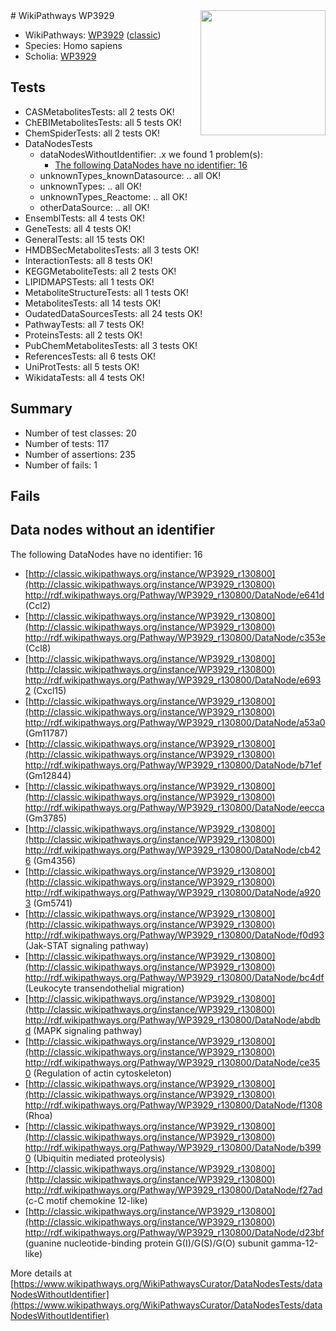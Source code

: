 <img style="float: right; width: 200px" src="https://upload.wikimedia.org/wikipedia/commons/thumb/8/83/Wplogo_with_text_500.png/640px-Wplogo_with_text_500.png" />
# WikiPathways WP3929

* WikiPathways: [WP3929](https://wikipathways.org/pathways/WP3929) ([classic](https://classic.wikipathways.org/instance/WP3929))
* Species: Homo sapiens
* Scholia: [WP3929](https://scholia.toolforge.org/wikipathways/WP3929)
## Tests
* CASMetabolitesTests: all 2 tests OK!
* ChEBIMetabolitesTests: all 5 tests OK!
* ChemSpiderTests: all 2 tests OK!
* DataNodesTests
    * dataNodesWithoutIdentifier: .x we found 1 problem(s):
        * [The following DataNodes have no identifier: 16](#8792c496)
    * unknownTypes_knownDatasource: .. all OK!
    * unknownTypes: .. all OK!
    * unknownTypes_Reactome: .. all OK!
    * otherDataSource: .. all OK!
* EnsemblTests: all 4 tests OK!
* GeneTests: all 4 tests OK!
* GeneralTests: all 15 tests OK!
* HMDBSecMetabolitesTests: all 3 tests OK!
* InteractionTests: all 8 tests OK!
* KEGGMetaboliteTests: all 2 tests OK!
* LIPIDMAPSTests: all 1 tests OK!
* MetaboliteStructureTests: all 1 tests OK!
* MetabolitesTests: all 14 tests OK!
* OudatedDataSourcesTests: all 24 tests OK!
* PathwayTests: all 7 tests OK!
* ProteinsTests: all 2 tests OK!
* PubChemMetabolitesTests: all 3 tests OK!
* ReferencesTests: all 6 tests OK!
* UniProtTests: all 5 tests OK!
* WikidataTests: all 4 tests OK!


## Summary

* Number of test classes: 20
* Number of tests: 117
* Number of assertions: 235
* Number of fails: 1

## Fails

<a name="8792c496" />

## Data nodes without an identifier

The following DataNodes have no identifier: 16

* [http://classic.wikipathways.org/instance/WP3929_r130800](http://classic.wikipathways.org/instance/WP3929_r130800) http://rdf.wikipathways.org/Pathway/WP3929_r130800/DataNode/e641d (Ccl2)
* [http://classic.wikipathways.org/instance/WP3929_r130800](http://classic.wikipathways.org/instance/WP3929_r130800) http://rdf.wikipathways.org/Pathway/WP3929_r130800/DataNode/c353e (Ccl8)
* [http://classic.wikipathways.org/instance/WP3929_r130800](http://classic.wikipathways.org/instance/WP3929_r130800) http://rdf.wikipathways.org/Pathway/WP3929_r130800/DataNode/e6932 (Cxcl15)
* [http://classic.wikipathways.org/instance/WP3929_r130800](http://classic.wikipathways.org/instance/WP3929_r130800) http://rdf.wikipathways.org/Pathway/WP3929_r130800/DataNode/a53a0 (Gm11787)
* [http://classic.wikipathways.org/instance/WP3929_r130800](http://classic.wikipathways.org/instance/WP3929_r130800) http://rdf.wikipathways.org/Pathway/WP3929_r130800/DataNode/b71ef (Gm12844)
* [http://classic.wikipathways.org/instance/WP3929_r130800](http://classic.wikipathways.org/instance/WP3929_r130800) http://rdf.wikipathways.org/Pathway/WP3929_r130800/DataNode/eecca (Gm3785)
* [http://classic.wikipathways.org/instance/WP3929_r130800](http://classic.wikipathways.org/instance/WP3929_r130800) http://rdf.wikipathways.org/Pathway/WP3929_r130800/DataNode/cb426 (Gm4356)
* [http://classic.wikipathways.org/instance/WP3929_r130800](http://classic.wikipathways.org/instance/WP3929_r130800) http://rdf.wikipathways.org/Pathway/WP3929_r130800/DataNode/a9203 (Gm5741)
* [http://classic.wikipathways.org/instance/WP3929_r130800](http://classic.wikipathways.org/instance/WP3929_r130800) http://rdf.wikipathways.org/Pathway/WP3929_r130800/DataNode/f0d93 (Jak-STAT signaling pathway)
* [http://classic.wikipathways.org/instance/WP3929_r130800](http://classic.wikipathways.org/instance/WP3929_r130800) http://rdf.wikipathways.org/Pathway/WP3929_r130800/DataNode/bc4df (Leukocyte transendothelial migration)
* [http://classic.wikipathways.org/instance/WP3929_r130800](http://classic.wikipathways.org/instance/WP3929_r130800) http://rdf.wikipathways.org/Pathway/WP3929_r130800/DataNode/abdbd (MAPK signaling pathway)
* [http://classic.wikipathways.org/instance/WP3929_r130800](http://classic.wikipathways.org/instance/WP3929_r130800) http://rdf.wikipathways.org/Pathway/WP3929_r130800/DataNode/ce350 (Regulation of actin cytoskeleton)
* [http://classic.wikipathways.org/instance/WP3929_r130800](http://classic.wikipathways.org/instance/WP3929_r130800) http://rdf.wikipathways.org/Pathway/WP3929_r130800/DataNode/f1308 (Rhoa)
* [http://classic.wikipathways.org/instance/WP3929_r130800](http://classic.wikipathways.org/instance/WP3929_r130800) http://rdf.wikipathways.org/Pathway/WP3929_r130800/DataNode/b3990 (Ubiquitin mediated proteolysis)
* [http://classic.wikipathways.org/instance/WP3929_r130800](http://classic.wikipathways.org/instance/WP3929_r130800) http://rdf.wikipathways.org/Pathway/WP3929_r130800/DataNode/f27ad (c-C motif chemokine 12-like)
* [http://classic.wikipathways.org/instance/WP3929_r130800](http://classic.wikipathways.org/instance/WP3929_r130800) http://rdf.wikipathways.org/Pathway/WP3929_r130800/DataNode/d23bf (guanine nucleotide-binding protein G(I)/G(S)/G(O) subunit gamma-12-like)


More details at [https://www.wikipathways.org/WikiPathwaysCurator/DataNodesTests/dataNodesWithoutIdentifier](https://www.wikipathways.org/WikiPathwaysCurator/DataNodesTests/dataNodesWithoutIdentifier)

